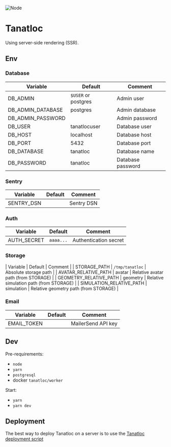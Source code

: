 ![Node](https://github.com/Airthium/tanatloc-ssr/workflows/Node/badge.svg)

# Tanatloc

Using server-side rendering (SSR).

## Env

### Database

| Variable          | Default             | Comment           |
| ----------------- | ------------------- | ----------------- |
| DB_ADMIN          | `$USER` or postgres | Admin user        |
| DB_ADMIN_DATABASE | postgres            | Admin database    |
| DB_ADMIN_PASSWORD |                     | Admin password    |
| DB_USER           | tanatlocuser        | Database user     |
| DB_HOST           | localhost           | Database host     |
| DB_PORT           | 5432                | Database port     |
| DB_DATABASE       | tanatloc            | Database name     |
| DB_PASSWORD       | tanatloc            | Database password |

### Sentry

| Variable   | Default | Comment    |
| ---------- | ------- | ---------- |
| SENTRY_DSN |         | Sentry DSN |

### Auth

| Variable    | Default   | Comment               |
| ----------- | --------- | --------------------- |
| AUTH_SECRET | `aaaa...` | Authentication secret |

### Storage

| Variable | Default | Comment |
| STORAGE_PATH | `/tmp/tanatloc` | Absolute storage path |
| AVATAR_RELATIVE_PATH | avatar | Relative avatar path (from STORAGE) |
| GEOMETRY_RELATIVE_PATH | geometry | Relative simulation path (from STORAGE) |
| SIMULATION_RELATIVE_PATH | simulation | Relative geometry path (from STORAGE) |

### Email

| Variable    | Default | Comment            |
| ----------- | ------- | ------------------ |
| EMAIL_TOKEN |         | MailerSend API key |

## Dev

Pre-requirements:

- `node`
- `yarn`
- `postgresql`
- docker `tanatloc/worker`

Start:

- `yarn`
- `yarn dev`

## Deployment

The best way to deploy Tanatloc on a server is to use the [Tanatloc deployment script](https://github.com/Airthium/tanatloc-ssr-deploy)
